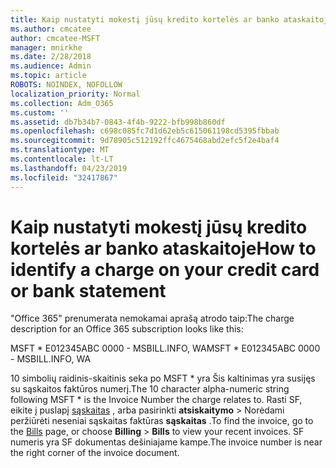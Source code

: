 ```yaml
---
title: Kaip nustatyti mokestį jūsų kredito kortelės ar banko ataskaitoje
ms.author: cmcatee
author: cmcatee-MSFT
manager: mnirkhe
ms.date: 2/28/2018
ms.audience: Admin
ms.topic: article
ROBOTS: NOINDEX, NOFOLLOW
localization_priority: Normal
ms.collection: Adm_O365
ms.custom: ''
ms.assetid: db7b34b7-0843-4f4b-9222-bfb998b860df
ms.openlocfilehash: c698c085fc7d1d62eb5c615061198cd5395fbbab
ms.sourcegitcommit: 9d78905c512192ffc4675468abd2efc5f2e4baf4
ms.translationtype: MT
ms.contentlocale: lt-LT
ms.lasthandoff: 04/23/2019
ms.locfileid: "32417867"
---
```

# <a name="how-to-identify-a-charge-on-your-credit-card-or-bank-statement"></a><span data-ttu-id="99a07-102">Kaip nustatyti mokestį jūsų kredito kortelės ar banko ataskaitoje</span><span class="sxs-lookup"><span data-stu-id="99a07-102">How to identify a charge on your credit card or bank statement</span></span>

<span data-ttu-id="99a07-103">"Office 365" prenumerata nemokamai aprašą atrodo taip:</span><span class="sxs-lookup"><span data-stu-id="99a07-103">The charge description for an Office 365 subscription looks like this:</span></span>
  
<span data-ttu-id="99a07-104">MSFT \* E012345ABC 0000 - MSBILL.INFO, WA</span><span class="sxs-lookup"><span data-stu-id="99a07-104">MSFT \* E012345ABC 0000 - MSBILL.INFO, WA</span></span>
  
<span data-ttu-id="99a07-105">10 simbolių raidinis-skaitinis seka po MSFT \* yra Šis kaltinimas yra susijęs su sąskaitos faktūros numerį.</span><span class="sxs-lookup"><span data-stu-id="99a07-105">The 10 character alpha-numeric string following MSFT \* is the Invoice Number the charge relates to.</span></span> <span data-ttu-id="99a07-106">Rasti SF, eikite į puslapį [sąskaitas](https://go.microsoft.com/fwlink/p/?linkid=848039) , arba pasirinkti **atsiskaitymo** \> Norėdami peržiūrėti neseniai sąskaitas faktūras **sąskaitas** .</span><span class="sxs-lookup"><span data-stu-id="99a07-106">To find the invoice, go to the [Bills](https://go.microsoft.com/fwlink/p/?linkid=848039) page, or choose **Billing** \> **Bills** to view your recent invoices.</span></span> <span data-ttu-id="99a07-107">SF numeris yra SF dokumentas dešiniajame kampe.</span><span class="sxs-lookup"><span data-stu-id="99a07-107">The invoice number is near the right corner of the invoice document.</span></span> 
  

